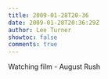```yaml
---
title: 2009-01-28T20-36
date: 2009-01-28T20:36:29Z
author: Lee Turner
showtoc: false
comments: true
---
```


Watching film - August Rush

